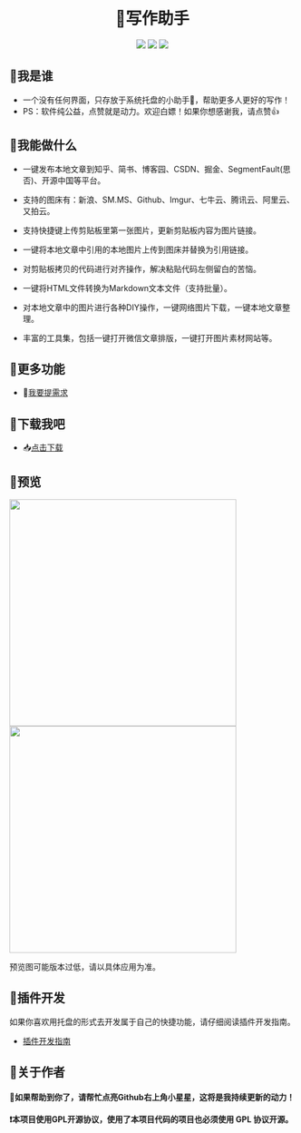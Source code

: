 <div align="center">
<h1>📝写作助手</h1>
<img src="https://img.shields.io/github/license/onblog/BlogHelper"/>
<img src="https://img.shields.io/static/v1?label=electron&message=7.1.7&color="/>
<img src="https://img.shields.io/static/v1?label=mac|win|linux&message=7.1.7&color=yellow"/>
</div>

## 🚩我是谁

- 一个没有任何界面，只存放于系统托盘的小助手🌝，帮助更多人更好的写作！
- PS：软件纯公益，点赞就是动力。欢迎白嫖！如果你想感谢我，请点赞👍

## 🚩我能做什么

- 一键发布本地文章到知乎、简书、博客园、CSDN、掘金、SegmentFault(思否)、开源中国等平台。

- 支持的图床有：新浪、SM.MS、Github、Imgur、七牛云、腾讯云、阿里云、又拍云。

- 支持快捷键上传剪贴板里第一张图片，更新剪贴板内容为图片链接。

- 一键将本地文章中引用的本地图片上传到图床并替换为引用链接。

- 对剪贴板拷贝的代码进行对齐操作，解决粘贴代码左侧留白的苦恼。

- 一键将HTML文件转换为Markdown文本文件（支持批量）。

- 对本地文章中的图片进行各种DIY操作，一键网络图片下载，一键本地文章整理。

- 丰富的工具集，包括一键打开微信文章排版，一键打开图片素材网站等。

## 🚩更多功能

- 🙋[我要提需求](https://github.com/onblog/BlogHelper/issues)

## 🚩下载我吧

- 📥[点击下载](https://github.com/onblog/BlogHelper/releases)

## 🚩预览

<img src="https://user-images.githubusercontent.com/31175877/102894223-bdcfd280-449d-11eb-9992-4ba1d8e27f9a.jpg" referrerpolicy="no-referrer" width="400px" />

<img src="https://user-images.githubusercontent.com/31175877/102894199-b6102e00-449d-11eb-873d-ceafdf514e0c.jpg" referrerpolicy="no-referrer" width="400px"/>

预览图可能版本过低，请以具体应用为准。

## 🚩插件开发

如果你喜欢用托盘的形式去开发属于自己的快捷功能，请仔细阅读插件开发指南。

- [插件开发指南](./src/plugins/README.md)

## 🚩关于作者

#### 📣如果帮助到你了，请帮忙点亮Github右上角小星星，这将是我持续更新的动力！

#### ❗本项目使用GPL开源协议，使用了本项目代码的项目也必须使用 GPL 协议开源。
